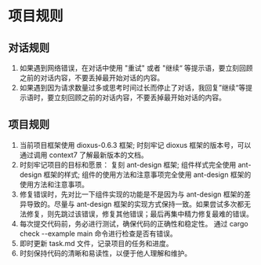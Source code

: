 # 项目规则

## 对话规则
1. 如果遇到网络错误，在对话中使用 "重试" 或者 "继续“ 等提示语，要立刻回顾之前的对话内容，不要丢掉最开始对话的内容。
2. 如果遇到因为请求数量过多或思考时间过长而停止了对话，我回复”继续“等提示语时，要立刻回顾之前的对话内容，不要丢掉最开始对话的内容。

## 项目规则
1. 当前项目框架使用 dioxus-0.6.3 框架; 时刻牢记 dioxus 框架的版本号，可以通过调用 context7 了解最新版本的文档。
2. 时刻牢记项目的目标和愿景： 复刻 ant-design 框架; 组件样式完全使用 ant-design 框架的样式; 组件的使用方法和注意事项完全使用 ant-design 框架的使用方法和注意事项。
3. 修复错误时，先对比一下组件实现的功能是不是因为与 ant-design 框架的差异导致的。尽量与 ant-design 框架的实现方式保持一致。如果尝试多次都无法修复，则先跳过该错误，修复其他错误；最后再集中精力修复最难的错误。
4. 每次提交代码前，务必进行测试，确保代码的正确性和稳定性。 通过  cargo check --example main 命令进行检查是否有错误。
5. 即时更新 task.md 文件，记录项目的任务和进度。
6. 时刻保持代码的清晰和易读性，以便于他人理解和维护。
